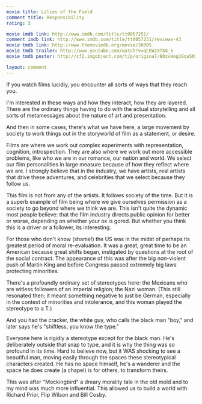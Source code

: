 ```yaml
---
movie title: Lilies of the Field
comment title: Responsibility
rating: 3

movie imdb link: http://www.imdb.com/title/tt0057251/
comment imdb link: http://www.imdb.com/title/tt0057251/reviews-43
movie tmdb link: http://www.themoviedb.org/movie/38805
movie tmdb trailer: http://www.youtube.com/watch?v=qCEWzXTk8_k
movie tmdb poster: http://cf2.imgobject.com/t/p/original/8OzvHog1GquSNiBIw7Y7pdLVM1z.jpg

layout: comment
---
```


If you watch films lucidly, you encounter all sorts of ways that they reach you. 

I'm interested in these ways and how they interact, how they are layered. There are the ordinary things having to do with the actual storytelling and all sorts of metamessages about the nature of art and presentation.

And then in some cases, there's what we have here, a large movement by society to work things out in the storyworld of film as a statement, or desire.

Films are where we work out complex experiments with representation, cognition, introspection. They are also where we work out more accessible problems, like who we are in our romance, our nation and world. We select our film personalities in large measure because of how they reflect where we are. I strongly believe that in the industry, we have artists, real artists that drive these adventures, and celebrities that we select because they follow us.

This film is not from any of the artists. It follows society of the time. But it is a superb example of film being where we give ourselves permission as a society to go beyond where we think we are. This isn't quite the dynamic most people believe: that the film industry directs public opinion for better or worse, depending on whether your ox is gored. But whether you think this is a driver or a follower, its interesting.

For those who don't know (shame!) the US was in the midst of perhaps its greatest period of moral re-evaluation. It was a great, great time to be an American because great shifts began, instigated by questions at the root of the social contract. The appearance of this was after the big non-violent push of Martin King and before Congress passed extremely big laws protecting minorities.

There's a profoundly ordinary set of stereotypes here: the Mexicans who are witless followers of an imperial religion; the Nazi woman. (This still resonated then; it meant something negative to just be German, especially in the context of minorities and intolerance, and this woman played the stereotype to a T.)

And you had the cracker, the white guy, who calls the black man "boy," and later says he's "shiftless, you know the type."

Everyone here is rigidly a stereotype except for the black man. He's deliberately outside that snap to type, and it is why the thing was so profound in its time. Hard to believe now, but it WAS shocking to see a beautiful man, moving easily through the spaces these stereotypical characters created. He has no space himself, he's a wanderer and the space he does create (a chapel) is for others, to transform theirs.

This was after "Mockingbird" a dreary morality tale in the old mold and to my mind was much more influential. This allowed us to build a world with Richard Prior, Flip Wilson and Bill Cosby.